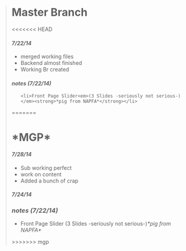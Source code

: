 <blockquote>
<h1>Master Branch</h1>

<<<<<<< HEAD
<h4><em>7/22/14</em></h4>
<ul>
	<li>merged working files</li>
	<li> Backend almost finished</li>
	<li> Working Br created</li>

</ul>

<h4><em>notes (7/22/14)</em></h4>
<ul>
	
	<li>Front Page Slider<em>(3 Slides -seriously not serious-)</em><strong>*pig from NAPFA*</strong></li>
</ul>

=======
<h1>*MGP*</h1>
<h4><em>7/28/14</em></h4>
<ul>
	<li>Sub working perfect</li>
	<li> work on content</li>
	<li>Added a bunch of crap</li>
</ul>

<h5><em>7/24/14</em></h5>


<h3><em>notes (7/22/14)</em></h3>
<ul>	
	<li>Front Page Slider (3 Slides -seriously not serious-)<em>*pig from NAPFA*</em></li>
</ul>
>>>>>>> mgp

</blockquote>
